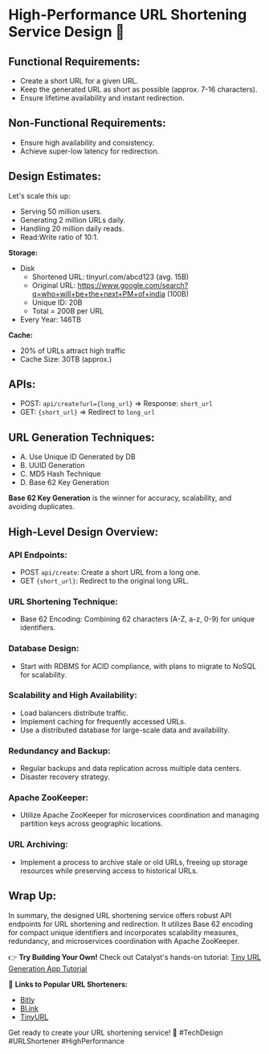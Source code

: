 # High-Performance URL Shortening Service Design 🚀

## Functional Requirements:
- Create a short URL for a given URL.
- Keep the generated URL as short as possible (approx. 7-16 characters).
- Ensure lifetime availability and instant redirection.

## Non-Functional Requirements:
- Ensure high availability and consistency.
- Achieve super-low latency for redirection.

## Design Estimates:
Let's scale this up:
- Serving 50 million users.
- Generating 2 million URLs daily.
- Handling 20 million daily reads.
- Read:Write ratio of 10:1.

**Storage:**
- Disk
  - Shortened URL: tinyurl.com/abcd123 (avg. 15B)
  - Original URL: https://www.google.com/search?q=who+will+be+the+next+PM+of+india (100B)
  - Unique ID: 20B
  - Total = 200B per URL
- Every Year: 146TB

**Cache:**
- 20% of URLs attract high traffic
- Cache Size: 30TB (approx.)

## APIs:
- POST: `api/create?url={long_url}` => Response: `short_url`
- GET: `{short_url}` => Redirect to `long_url`

## URL Generation Techniques:
- A. Use Unique ID Generated by DB
- B. UUID Generation
- C. MD5 Hash Technique
- D. Base 62 Key Generation

**Base 62 Key Generation** is the winner for accuracy, scalability, and avoiding duplicates.

## High-Level Design Overview:

### API Endpoints:
- POST `api/create`: Create a short URL from a long one.
- GET `{short_url}`: Redirect to the original long URL.

### URL Shortening Technique:
- Base 62 Encoding: Combining 62 characters (A-Z, a-z, 0-9) for unique identifiers.

### Database Design:
- Start with RDBMS for ACID compliance, with plans to migrate to NoSQL for scalability.

### Scalability and High Availability:
- Load balancers distribute traffic.
- Implement caching for frequently accessed URLs.
- Use a distributed database for large-scale data and availability.

### Redundancy and Backup:
- Regular backups and data replication across multiple data centers.
- Disaster recovery strategy.

### Apache ZooKeeper:
- Utilize Apache ZooKeeper for microservices coordination and managing partition keys across geographic locations.

### URL Archiving:
- Implement a process to archive stale or old URLs, freeing up storage resources while preserving access to historical URLs.

## Wrap Up:
In summary, the designed URL shortening service offers robust API endpoints for URL shortening and redirection. It utilizes Base 62 encoding for compact unique identifiers and incorporates scalability measures, redundancy, and microservices coordination with Apache ZooKeeper.

👉 **Try Building Your Own!**
Check out Catalyst's hands-on tutorial: [Tiny URL Generation App Tutorial](https://docs.catalyst.zoho.com/en/tutorials/catly/nodejs/introduction/)

🔗 **Links to Popular URL Shorteners:**
- [Bitly](https://bitly.com/)
- [Bl.ink](https://www.bl.ink/)
- [TinyURL](https://tinyurl.com)

Get ready to create your URL shortening service! 🚀 #TechDesign #URLShortener #HighPerformance
